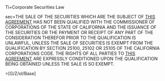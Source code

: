 Ti=Corporate Securities Law

sec=<span style="text-transform: uppercase">The sale of the securities which are the subject of <a href='#Def.Agreement.sec' class='definedterm'>this Agreement</a> has not been qualified with the Commissioner of Corporations of the State of California and the issuance of the securities or the payment or receipt of any part of the consideration therefor prior to the qualification is unlawful, unless the sale of securities is exempt from the qualification by Section 25100, 25102 or 25105 of the California Corporations Code. The rights of all parties to <a href='#Def.Agreement.sec' class='definedterm'>this Agreement</a> are expressly conditioned upon the qualification being obtained unless the sale is so exempt.</span>

=[G/Z/ol/Base]
